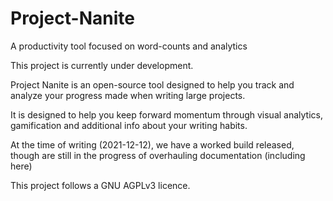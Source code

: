 # Project-Nanite
A productivity tool focused on word-counts and analytics

This project is currently under development.

Project Nanite is an open-source tool designed to help you track and analyze your progress made when writing large projects.

It is designed to help you keep forward momentum through visual analytics, gamification and additional info about your writing habits.

At the time of writing (2021-12-12), we have a worked build released, though are still in the progress of overhauling documentation (including here)

This project follows a GNU AGPLv3 licence.
